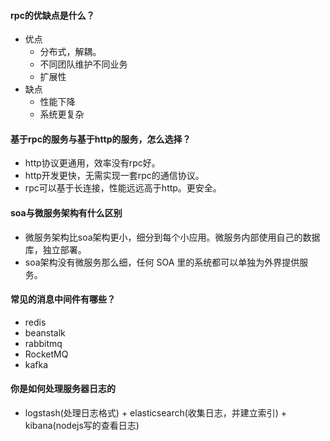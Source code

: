 #### rpc的优缺点是什么？
- 优点
    - 分布式，解耦。
    - 不同团队维护不同业务
    - 扩展性
- 缺点
    - 性能下降
    - 系统更复杂

#### 基于rpc的服务与基于http的服务，怎么选择？
- http协议更通用，效率没有rpc好。
- http开发更快，无需实现一套rpc的通信协议。
- rpc可以基于长连接，性能远远高于http。更安全。

#### soa与微服务架构有什么区别
- 微服务架构比soa架构更小，细分到每个小应用。微服务内部使用自己的数据库，独立部署。
- soa架构没有微服务那么细，任何 SOA 里的系统都可以单独为外界提供服务。

#### 常见的消息中间件有哪些？
- redis
- beanstalk
- rabbitmq
- RocketMQ
- kafka

#### 你是如何处理服务器日志的
- logstash(处理日志格式) + elasticsearch(收集日志，并建立索引) + kibana(nodejs写的查看日志)
